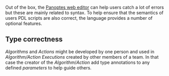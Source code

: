 Out of the box, the [Panoptes web editor](http://editor.panoptes.uk) can help users catch a lot of errors but these are mainly related to syntax. To help ensure that the semantics of users PDL scripts are also correct, the language provides a number of optional features.

## Type correctness
_Algorithms_  and _Actions_ might be developed by one person and used in _Algorithm/Action Executions_ created by other members of a team. In that case the creator of the  _Algorithm_/_Action_ add type annotations to any defined _parameters_ to help guide others.